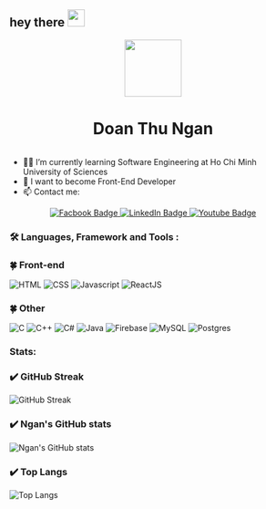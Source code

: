 <h2>
  hey there
  <img src="https://media.giphy.com/media/hvRJCLFzcasrR4ia7z/giphy.gif" width="30px"/>
</h2>
<div id="header" align="center">
  <img src="https://media.giphy.com/media/RkX2zcpO79EAf82ESl/giphy.gif" width="100"/>
</div>
<div align="center">
        <h1>Doan Thu Ngan</h1>
       <img src="https://komarev.com/ghpvc/?username=thungan1909&style=flat-square&color=blue" alt=""/>
 </div>
 
- 👩‍🎓 I’m currently learning Software Engineering at Ho Chi Minh University of Sciences
- 🌱 I want to become Front-End Developer
- 📫 Contact me:
<div align="center" id="badges">
    <a href="https://www.facebook.com/doanthungan19">
      <img src="https://img.shields.io/badge/Facebook-blue?style=for-the-badge&logo=Facebook&logoColor=white%22" alt="Facbook Badge"/>
    </a>
    <a href="https://www.linkedin.com/in/%C4%91o%C3%A0n-thu-ng%C3%A2n-76a6ab233/">
      <img src="https://img.shields.io/badge/LinkedIn-blue?style=for-the-badge&logo=linkedin&logoColor=white" alt="LinkedIn Badge"/>
    </a>
    <a href="https://www.youtube.com/channel/UCLMhMocdyav3oFaFBJM4_dg">
      <img src="https://img.shields.io/badge/YouTube-red?style=for-the-badge&logo=youtube&logoColor=white" alt="Youtube Badge"/>
    </a>
</div>

### :hammer_and_wrench: Languages, Framework and Tools :

   <h3> 🍀 Front-end </h3>
   
   ![HTML](https://img.shields.io/badge/HTML-E34F26.svg?logo=HTML&style=flat)
   ![CSS](https://img.shields.io/badge/CSS3-1572B6?logo=CSS&style=flat)
   ![Javascript](https://img.shields.io/badge/JavaScript-323330?logo=Javascript&style=flat)
   ![ReactJS](	https://img.shields.io/badge/React-20232A?logo=ReactJS&style=flat)
   
   <h3>🍀 Other</h3>
    
  ![C](https://img.shields.io/badge/C-4640b8.svg?logo=C&style=flat)
  ![C++](https://img.shields.io/badge/-C++-365dbf.svg?logo=C%2B%2B&style=flat)
  ![C#](https://img.shields.io/badge/C%23-239120.svg?logo=C-sharp&style=flat)
  ![Java](https://img.shields.io/badge/Java-007396.svg?logo=Java&style=flat)
  ![Firebase](https://img.shields.io/badge/Firebase-%23039BE5.svg?logo=firebase&style=flat)
  ![MySQL](https://img.shields.io/badge/MySQL-%2300f.svg?logo=MySQL&style=flat)
  ![Postgres](https://img.shields.io/badge/PostgreSQL-316192?logo=Postgres&style=flat)

### Stats:

  <h3> ✔️ GitHub Streak </h3>
  
![GitHub Streak](http://github-readme-streak-stats.herokuapp.com?user=thungan1909&theme=vision-friendly-dark)

   <h3> ✔️ Ngan's GitHub stats </h3>
   
![Ngan's GitHub stats](https://github-readme-stats.vercel.app/api?username=thungan1909&theme=vision-friendly-dark)

   <h3> ✔️ Top Langs </h3>
   
![Top Langs](https://github-readme-stats.vercel.app/api/top-langs/?username=thungan1909&theme=vision-friendly-dark)

